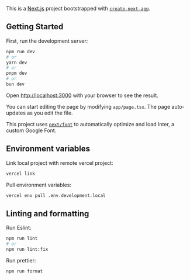 This is a [Next.js](https://nextjs.org/) project bootstrapped with [`create-next-app`](https://github.com/vercel/next.js/tree/canary/packages/create-next-app).

## Getting Started

First, run the development server:

```bash
npm run dev
# or
yarn dev
# or
pnpm dev
# or
bun dev
```

Open [http://localhost:3000](http://localhost:3000) with your browser to see the result.

You can start editing the page by modifying `app/page.tsx`. The page auto-updates as you edit the file.

This project uses [`next/font`](https://nextjs.org/docs/basic-features/font-optimization) to automatically optimize and load Inter, a custom Google Font.

## Environment variables
Link local project with remote vercel project:
```bash
vercel link
```
Pull environment variables:
```bash
vercel env pull .env.development.local
```

## Linting and formatting
Run Eslint:
```bash
npm run lint
# or
npm run lint:fix
```
Run prettier:
```bash
npm run format
```
